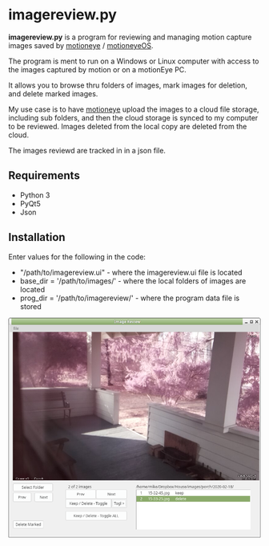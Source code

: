 # imagereview.py

**imagereview.py** is a program for reviewing and managing motion capture images saved by [motioneye](https://github.com/ccrisan/motioneye)
 / [motioneyeOS](https://github.com/ccrisan/motioneyeos).

The program is ment to run on a Windows or Linux computer with access to the images captured by motion or on a motionEye PC.

It allows you to browse thru folders of images, mark images for deletion, and delete marked images.

My use case is to have [motioneye](https://github.com/ccrisan/motioneye) upload the images to a cloud file storage, including sub folders, and then the cloud storage is synced to my computer to be reviewed. Images deleted from the local copy are deleted from the cloud.

The images reviewd are tracked in in a json file.

## Requirements
* Python 3
* PyQt5
* Json


## Installation
Enter values for the following in the code:
* "/path/to/imagereview.ui"           - where the imagereview.ui file is located
* base_dir = '/path/to/images/'       - where the local folders of images are located
* prog_dir = '/path/to/imagereview/'  - where the program data file is stored

![Screenshot](https://raw.githubusercontent.com/mike-sherman/imagereview.py/master/image%20review.png?raw=true)
